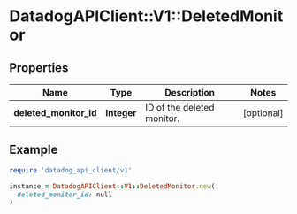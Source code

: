 # DatadogAPIClient::V1::DeletedMonitor

## Properties

| Name                   | Type        | Description                | Notes      |
| ---------------------- | ----------- | -------------------------- | ---------- |
| **deleted_monitor_id** | **Integer** | ID of the deleted monitor. | [optional] |

## Example

```ruby
require 'datadog_api_client/v1'

instance = DatadogAPIClient::V1::DeletedMonitor.new(
  deleted_monitor_id: null
)
```
